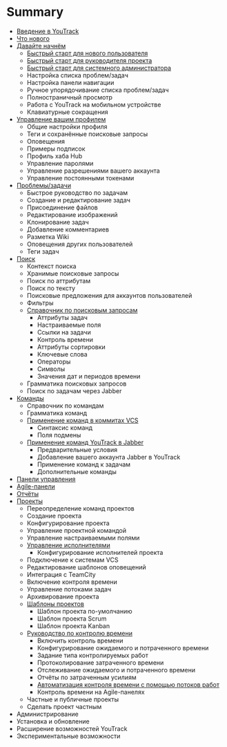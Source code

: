 # Summary

* [Введение в YouTrack](README.md)
* [Что нового](chto-novogo.md)
* [Давайте начнём](chapter1.md)
  * [Быстрый старт для нового пользователя](chapter1/bistrii-start-dlya-novogo-polzovatelya.md)
  * [Быстрый старт для руководителя проекта](chapter1/bistrii-start-dlya-rukovoditelya-proekta.md)
  * [Быстрый старт для системного администратора](chapter1/bistrii-start-dlya-sistemnogo-administratora.md)
  * Настройка списка проблем/задач
  * Настройка панели навигации
  * Ручное упорядочивание списка проблем/задач
  * Полностраничный просмотр
  * Работа с YouTrack на мобильном устройстве
  * Клавиатурные сокращения
* [Управление вашим профилем](upravlenie-vashim-profilem.md)
  * Общие настройки профиля
  * Теги и сохранённые поисковые запросы
  * Оповещения
  * Примеры подписок
  * Профиль хаба Hub
  * Управление паролями
  * Управление разрешениями вашего аккаунта
  * Управление постоянными токенами
* [Проблемы/задачи](problemizadachi.md)
  * Быстрое руководство по задачам
  * Создание и редактирование задач
  * Присоединение файлов
  * Редактирование изображений
  * Клонирование задач
  * Добавление комментариев
  * Разметка Wiki
  * Оповещения других пользователей
  * Теги задач
* [Поиск](poisk.md)
  * Контекст поиска
  * Хранимые поисковые запросы
  * Поиск по аттрибутам
  * Поиск по тексту
  * Поисковые предложения для аккаунтов пользователей
  * Фильтры
  * [Справочник по поисковым запросам](poisk/spravochnik-po-poiskovim-zaprosam.md)
    * Аттрибуты задач
    * Настраиваемые поля
    * Ссылки на задачи
    * Контроль времени
    * Аттрибуты сортировки
    * Ключевые слова
    * Операторы
    * Символы
    * Значения дат и периодов времени
  * Грамматика поисковых запросов
  * Поиск по задачам через  Jabber
* [Команды](komandi.md)
  * Справочник по командам
  * Грамматика команд
  * [Применение команд в коммитах VCS](komandi/primenenie-komand-v-kommitah-vcs.md)
    * Синтаксис команд
    * Поля подмены
  * [Применение команд YouTrack в Jabber](komandi/primenenie-komand-youtrack-v-jabber.md)
    * Предварительные условия
    * Добавление вашего аккаунта Jabber в YouTrack
    * Применение команд к задачам
    * Дополнительные команды
* [Панели управления](paneli-upravleniya.md)
* [Agile-панели](agile-paneli.md)
* [Отчёты](otchyoti.md)
* [Проекты](proekti.md)
  * Переопределение команд проектов
  * Создание проекта
  * Конфигурирование проекта
  * Управление проектной командой
  * Управление настраиваемыми полями
  * [Управление исполнителями](proekti/upravlenie-ispolnitelyami.md)
    * Конфигурирование исполнителей проекта
  * Подключение к системам VCS
  * Редактирование шаблонов оповещений
  * Интеграция с TeamCity
  * Включение контроля времени
  * Управление потоками задач
  * Архивирование проекта
  * [Шаблоны проектов](proekti/shabloni-proektov.md)
    * Шаблон проекта по-умолчанию
    * Шаблон проекта Scrum
    * Шаблон проекта Kanban
  * [Руководство по контролю времени](proekti/rukovodstvo-po-kontrolyu-vremeni.md)
    * Включить контроль времени
    * Конфигурирование ожидаемого и потраченного времени
    * Задание типа контролируемых работ
    * Протоколирование затраченного времени
    * Отслеживание ожидаемого и потраченного времени
    * Отчёты по затраченным усилиям
    * [Автоматизация контроля времени с помощью потоков работ](proekti/avtomatizatsiya-kontrolya-vremeni-s-pomoschyu-potokov-zadach.md)
    * Контроль времени на  Agile-панелях
  * Частные и публичные проекты
  * Сделать проект частным
* Администрирование
* Установка и обновление
* Расширение возможностей YouTrack
* Экспериментальные возможности

